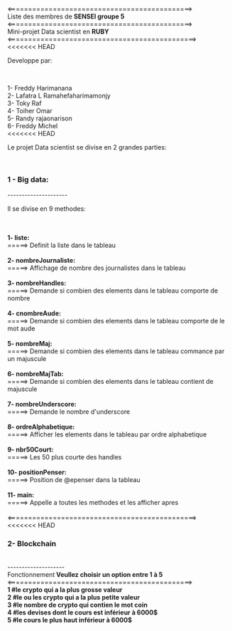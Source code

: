 <=============================================><br>
Liste des membres de <b>SENSEI groupe 5</b><br>
<=============================================><br>
Mini-projet Data scientist en <b>RUBY</b><br>
<==============================================><br>
<<<<<<< HEAD
<p>Developpe par: </p><br>

1- Freddy Harimanana <br>
2- Lafatra L Ramahefaharimamonjy<br>
3- Toky Raf<br>
4- Toiher Omar<br>
5- Randy rajaonarison<br>
6- Freddy Michel<br>
<<<<<<< HEAD

<p>Le projet Data scientist se divise en 2 grandes parties: </p><br>

<h3>1 - Big data:</h3>
---------------------<br>
<p>Il se divise en 9 methodes:</p><br>
<br>
<b>1- liste: </b><br>
	=====> Definit la liste dans le tableau  <br>
<br>
<b>2- nombreJournaliste:</b><br>
=====> Affichage de nombre des journalistes dans le tableau  <br>
<br>
<b>3- nombreHandles:</b><br>
=====> Demande si combien des elements dans le tableau comporte de nombre <br>
<br>
<b>4- cnombreAude: </b><br>
=====> Demande si combien des elements dans le tableau comporte de le mot aude <br>
<br>
<b>5- nombreMaj: </b><br>
=====> Demande si combien des elements dans le tableau commance par un majuscule</b><br>
<br>
<b>6- nombreMajTab: </b><br>
=====> Demande si combien des elements dans le tableau contient de majuscule <br>
<br>
<b>7- nombreUnderscore: </b><br>
=====> Demande le nombre d'underscore <br>
<br>
<b>8- ordreAlphabetique: </b><br>
=====> Afficher les elements dans le tableau par ordre alphabetique <br>
<br>
<b>9- nbr50Court:</b><br>
=====> Les 50 plus courte des handles<br>
<br>
<b>10- positionPenser:</b><br>
=====> Position de @epenser dans la tableau <br>
<br>
<b>11- main:</b><br>
=====> Appelle a toutes les methodes et les afficher apres <br>
<br>
<==============================================><br>
<<<<<<< HEAD


<h3>2- Blockchain</h3><br>
--------------------<br>
Fonctionnement<b> Veullez choisir un option entre 1 à 5</b><br>
<=============================================><br>
<b>1 #le crypto qui a la plus grosse valeur</b><br>
<b>2 #le ou les crypto qui a la plus petite valeur</b><br>
<b>3 #le nombre de crypto qui contien le mot coin</b><br>
<b>4 #les devises dont le cours est inférieur à 6000$</b><br>
<b>5 #le cours le plus haut inférieur à 6000$</b><br>
